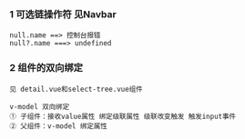 ### 1 可选链操作符 见Navbar
```
null.name ==> 控制台报错
null?.name ===> undefined
```
### 2 组件的双向绑定
```
见 detail.vue和select-tree.vue组件

v-model 双向绑定
① 子组件：接收value属性 绑定级联属性 级联改变触发 触发input事件
② 父组件：v-model 绑定属性
```